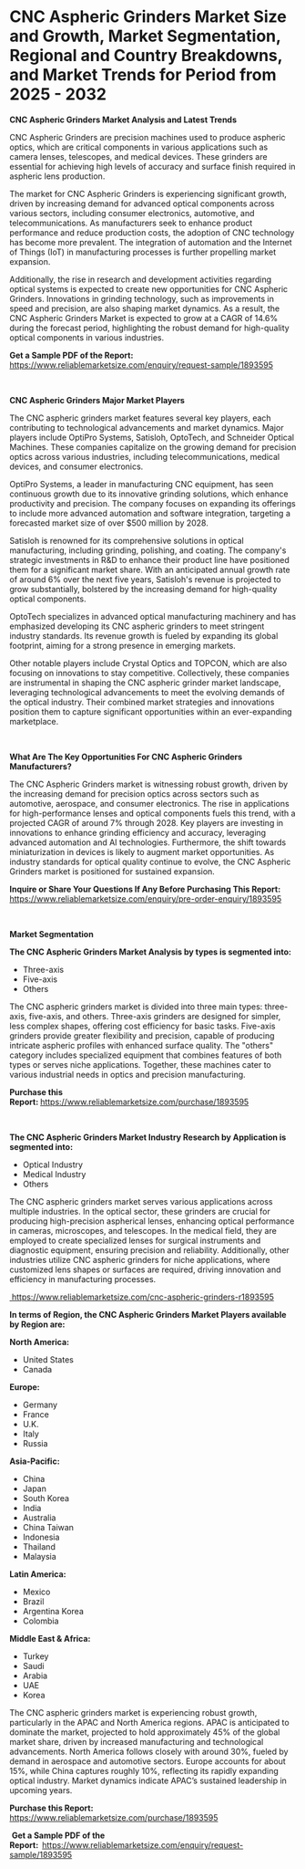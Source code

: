 <p><h1>CNC Aspheric Grinders Market Size and Growth, Market Segmentation, Regional and Country Breakdowns, and Market Trends for Period from 2025 -  2032</h1></p><p><strong>CNC Aspheric Grinders Market Analysis and Latest Trends</strong></p>
<p><p>CNC Aspheric Grinders are precision machines used to produce aspheric optics, which are critical components in various applications such as camera lenses, telescopes, and medical devices. These grinders are essential for achieving high levels of accuracy and surface finish required in aspheric lens production. </p><p>The market for CNC Aspheric Grinders is experiencing significant growth, driven by increasing demand for advanced optical components across various sectors, including consumer electronics, automotive, and telecommunications. As manufacturers seek to enhance product performance and reduce production costs, the adoption of CNC technology has become more prevalent. The integration of automation and the Internet of Things (IoT) in manufacturing processes is further propelling market expansion.</p><p>Additionally, the rise in research and development activities regarding optical systems is expected to create new opportunities for CNC Aspheric Grinders. Innovations in grinding technology, such as improvements in speed and precision, are also shaping market dynamics. As a result, the CNC Aspheric Grinders Market is expected to grow at a CAGR of 14.6% during the forecast period, highlighting the robust demand for high-quality optical components in various industries.</p></p>
<p><strong>Get a Sample PDF of the Report:&nbsp;</strong> <a href="https://www.reliablemarketsize.com/enquiry/request-sample/1893595?utm_campaign=2471&utm_medium=2&utm_source=Github&utm_content=ia&utm_term=12042025&utm_id=cnc-aspheric-grinders">https://www.reliablemarketsize.com/enquiry/request-sample/1893595</a></p>
<p>&nbsp;</p>
<p><strong>CNC Aspheric Grinders Major Market Players</strong></p>
<p><p>The CNC aspheric grinders market features several key players, each contributing to technological advancements and market dynamics. Major players include OptiPro Systems, Satisloh, OptoTech, and Schneider Optical Machines. These companies capitalize on the growing demand for precision optics across various industries, including telecommunications, medical devices, and consumer electronics.</p><p>OptiPro Systems, a leader in manufacturing CNC equipment, has seen continuous growth due to its innovative grinding solutions, which enhance productivity and precision. The company focuses on expanding its offerings to include more advanced automation and software integration, targeting a forecasted market size of over $500 million by 2028.</p><p>Satisloh is renowned for its comprehensive solutions in optical manufacturing, including grinding, polishing, and coating. The company's strategic investments in R&D to enhance their product line have positioned them for a significant market share. With an anticipated annual growth rate of around 6% over the next five years, Satisloh's revenue is projected to grow substantially, bolstered by the increasing demand for high-quality optical components.</p><p>OptoTech specializes in advanced optical manufacturing machinery and has emphasized developing its CNC aspheric grinders to meet stringent industry standards. Its revenue growth is fueled by expanding its global footprint, aiming for a strong presence in emerging markets.</p><p>Other notable players include Crystal Optics and TOPCON, which are also focusing on innovations to stay competitive. Collectively, these companies are instrumental in shaping the CNC aspheric grinder market landscape, leveraging technological advancements to meet the evolving demands of the optical industry. Their combined market strategies and innovations position them to capture significant opportunities within an ever-expanding marketplace.</p></p>
<p>&nbsp;</p>
<p><strong>What Are The Key Opportunities For CNC Aspheric Grinders Manufacturers?</strong></p>
<p><p>The CNC Aspheric Grinders market is witnessing robust growth, driven by the increasing demand for precision optics across sectors such as automotive, aerospace, and consumer electronics. The rise in applications for high-performance lenses and optical components fuels this trend, with a projected CAGR of around 7% through 2028. Key players are investing in innovations to enhance grinding efficiency and accuracy, leveraging advanced automation and AI technologies. Furthermore, the shift towards miniaturization in devices is likely to augment market opportunities. As industry standards for optical quality continue to evolve, the CNC Aspheric Grinders market is positioned for sustained expansion.</p></p>
<p><strong>Inquire or Share Your Questions If Any Before Purchasing This Report:</strong> <a href="https://www.reliablemarketsize.com/enquiry/pre-order-enquiry/1893595?utm_campaign=2471&utm_medium=2&utm_source=Github&utm_content=ia&utm_term=12042025&utm_id=cnc-aspheric-grinders">https://www.reliablemarketsize.com/enquiry/pre-order-enquiry/1893595</a></p>
<p>&nbsp;</p>
<p><strong>Market Segmentation</strong></p>
<p><strong>The CNC Aspheric Grinders Market Analysis by types is segmented into:</strong></p>
<p><ul><li>Three-axis</li><li>Five-axis</li><li>Others</li></ul></p>
<p><p>The CNC aspheric grinders market is divided into three main types: three-axis, five-axis, and others. Three-axis grinders are designed for simpler, less complex shapes, offering cost efficiency for basic tasks. Five-axis grinders provide greater flexibility and precision, capable of producing intricate aspheric profiles with enhanced surface quality. The "others" category includes specialized equipment that combines features of both types or serves niche applications. Together, these machines cater to various industrial needs in optics and precision manufacturing.</p></p>
<p><strong>Purchase this Report:&nbsp;</strong><a href="https://www.reliablemarketsize.com/purchase/1893595?utm_campaign=2471&utm_medium=2&utm_source=Github&utm_content=ia&utm_term=12042025&utm_id=cnc-aspheric-grinders">https://www.reliablemarketsize.com/purchase/1893595</a></p>
<p>&nbsp;</p>
<p><strong>The CNC Aspheric Grinders Market Industry Research by Application is segmented into:</strong></p>
<p><ul><li>Optical Industry</li><li>Medical Industry</li><li>Others</li></ul></p>
<p><p>The CNC aspheric grinders market serves various applications across multiple industries. In the optical sector, these grinders are crucial for producing high-precision aspherical lenses, enhancing optical performance in cameras, microscopes, and telescopes. In the medical field, they are employed to create specialized lenses for surgical instruments and diagnostic equipment, ensuring precision and reliability. Additionally, other industries utilize CNC aspheric grinders for niche applications, where customized lens shapes or surfaces are required, driving innovation and efficiency in manufacturing processes.</p></p>
<p><a href="https://www.reliablemarketsize.com/cnc-aspheric-grinders-r1893595?utm_campaign=2471&utm_medium=2&utm_source=Github&utm_content=ia&utm_term=12042025&utm_id=cnc-aspheric-grinders">&nbsp;https://www.reliablemarketsize.com/cnc-aspheric-grinders-r1893595</a></p>
<p><strong>In terms of Region, the CNC Aspheric Grinders Market Players available by Region are:</strong></p>
<p>
    <p> <strong> North America: </strong>
        <ul>
            <li>United States</li>
            <li>Canada</li>
        </ul>
        </p> 
    <p> <strong> Europe: </strong>
        <ul>
            <li>Germany</li>
            <li>France</li>
            <li>U.K.</li>
            <li>Italy</li>
            <li>Russia</li>
        </ul>
        </p> 
    <p> <strong> Asia-Pacific: </strong>
        <ul>
            <li>China</li>
            <li>Japan</li>
            <li>South Korea</li>
            <li>India</li>
            <li>Australia</li>
            <li>China Taiwan</li>
            <li>Indonesia</li>
            <li>Thailand</li>
            <li>Malaysia</li>
        </ul>
        </p> 
    <p> <strong> Latin America: </strong>
        <ul>
            <li>Mexico</li>
            <li>Brazil</li>
            <li>Argentina Korea</li>
            <li>Colombia</li>
        </ul>
        </p> 
    <p> <strong> Middle East & Africa: </strong>
        <ul>
            <li>Turkey</li>
            <li>Saudi</li>
            <li>Arabia</li>
            <li>UAE</li>
            <li>Korea</li>
        </ul>
    </p>
    </p>
<p><p>The CNC aspheric grinders market is experiencing robust growth, particularly in the APAC and North America regions. APAC is anticipated to dominate the market, projected to hold approximately 45% of the global market share, driven by increased manufacturing and technological advancements. North America follows closely with around 30%, fueled by demand in aerospace and automotive sectors. Europe accounts for about 15%, while China captures roughly 10%, reflecting its rapidly expanding optical industry. Market dynamics indicate APAC’s sustained leadership in upcoming years.</p></p>
<p><strong>Purchase this Report: </strong><a href="https://www.reliablemarketsize.com/purchase/1893595?utm_campaign=2471&utm_medium=2&utm_source=Github&utm_content=ia&utm_term=12042025&utm_id=cnc-aspheric-grinders">https://www.reliablemarketsize.com/purchase/1893595</a></p>
<p>&nbsp;<strong>Get a Sample PDF of the Report:&nbsp;&nbsp;</strong><a href="https://www.reliablemarketsize.com/enquiry/request-sample/1893595?utm_campaign=2471&utm_medium=2&utm_source=Github&utm_content=ia&utm_term=12042025&utm_id=cnc-aspheric-grinders">https://www.reliablemarketsize.com/enquiry/request-sample/1893595</a></p>
<p><strong></strong></p>
<p><p></p><p></p><p></p></p>